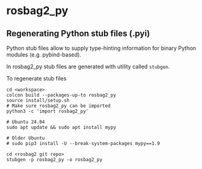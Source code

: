 # rosbag2_py

## Regenerating Python stub files (.pyi)

Python stub files allow to supply type-hinting information for binary Python modules (e.g. pybind-based).

In rosbag2_py stub files are generated with utility called `stubgen`.

To regenerate stub files
```
cd <workspace>
colcon build --packages-up-to rosbag2_py
source install/setup.sh
# Make sure rosbag2_py can be imported
python3 -c 'import rosbag2_py'

# Ubuntu 24.04
sudo apt update && sudo apt install mypy

# Older Ubuntu
# sudo pip3 install -U --break-system-packages mypy==1.9

cd <rosbag2 git repo>
stubgen -p rosbag2_py -o rosbag2_py
```
